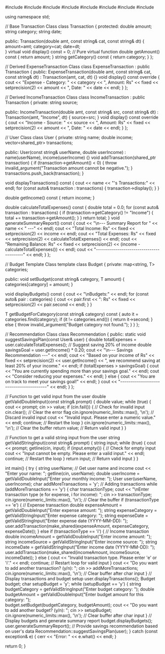 #include <iostream>
#include <vector>
#include <string>
#include <map>
#include <stdexcept>
#include <memory>
#include <iomanip>
#include <limits>

using namespace std;

// Base Transaction Class
class Transaction {
protected:
    double amount;
    string category;
    string date;

public:
    Transaction(double amt, const string& cat, const string& dt) 
    {
        amount=amt;
        category=cat;
        date=dt;   
        }
    virtual void display() const = 0; // Pure virtual function
    double getAmount() const { return amount; }
    string getCategory() const { return category; }
};

// Derived ExpenseTransaction Class
class ExpenseTransaction : public Transaction {
public:
    ExpenseTransaction(double amt, const string& cat, const string& dt) 
        : Transaction(amt, cat, dt) {}
    void display() const override {
        cout << "Expense - Category: " << category << ", Amount: Rs" << fixed << setprecision(2) << amount << ", Date: " << date << endl;
    }
};

// Derived IncomeTransaction Class
class IncomeTransaction : public Transaction {
private:
    string source;

public:
    IncomeTransaction(double amt, const string& src, const string& dt) 
        : Transaction(amt, "Income", dt) {
             source=src;
        }
    void display() const override {
        cout << "Income - Source: " << source << ", Amount: Rs" << fixed << setprecision(2) << amount << ", Date: " << date << endl;
    }
};

// User Class
class User {
private:
    string name;
    double income;
    vector<shared_ptr<Transaction>> transactions;

public:
    User(const string& userName, double userIncome) 
        : name(userName), income(userIncome) {}
    void addTransaction(shared_ptr<Transaction> transaction) {
        if (transaction->getAmount() < 0) {
            throw invalid_argument("Transaction amount cannot be negative.");
        }
        transactions.push_back(transaction);
    }

   void displayTransactions() const {
        cout << name << "'s Transactions:" << endl;
        for (const auto& transaction : transactions) {
            transaction->display();
        }
    }

   double getIncome() const { return income; }

  double calculateTotalExpenses() const {
        double total = 0.0;
        for (const auto& transaction : transactions) {
            if (transaction->getCategory() != "Income") {
                total += transaction->getAmount();
            }
        }
        return total;
    }
    void generateSummaryReport() const {
        cout << "\n--- Summary Report for " << name << " ---" << endl;
        cout << "Total Income: Rs" << fixed << setprecision(2) << income << endl;
        cout << "Total Expenses: Rs" << fixed << setprecision(2) << calculateTotalExpenses() << endl;
        cout << "Remaining Balance: Rs" << fixed << setprecision(2) 
             << (income - calculateTotalExpenses()) << endl;
        cout << "-----------------------------------------" << endl;
    }
};

// Budget Template Class
template<typename T>
class Budget {
private:
    map<string, T> categories;

public:
    void setBudget(const string& category, T amount) {
        categories[category] = amount;
    }

  void displayBudgets() const {
        cout << "\nBudgets:" << endl;
        for (const auto& pair : categories) {
            cout << pair.first << ": Rs" << fixed << setprecision(2) << pair.second << endl;
        }
    }

   T getBudgetForCategory(const string& category) const {
        auto it = categories.find(category);
        if (it != categories.end()) {
            return it->second;
        } else {
            throw invalid_argument("Budget category not found.");
        }
    }
};

// Recommendation Class
class Recommendation {
public:
    static void suggestSavingsPlan(const User& user) {
        double totalExpenses = user.calculateTotalExpenses();
      // Suggest saving 20% of income
        double savingsGoal = user.getIncome() * 0.20; 
        cout << "\n--- Savings Recommendation ---" << endl;
        cout << "Based on your income of Rs" 
             << fixed << setprecision(2) 
             << user.getIncome() 
             << ", we recommend saving at least 20% of your income." 
             << endl;
            if (totalExpenses > savingsGoal) {
            cout << "You are currently spending more than your savings goal." 
                 << endl;
            cout << "Consider reducing your expenses." 
                 << endl;
        } else {
            cout << "You are on track to meet your savings goal!" 
                 << endl;
        } 
        cout << "-----------------------------------------" 
             << endl;
    }
};

// Function to get valid input from the user
double getValidDoubleInput(const string& prompt) {
    double value;
    while (true) {
        cout << prompt;
        cin >> value;
        if (cin.fail()) { // Check for invalid input
            cin.clear(); // Clear the error flag
            cin.ignore(numeric_limits<streamsize>::max(), '\n'); // Discard invalid input
            cout << "Invalid input. Please enter a numeric value." << endl;
            continue; // Restart the loop
        }
        cin.ignore(numeric_limits<streamsize>::max(), '\n'); // Clear the buffer
        return value; // Return valid input
    }
}

// Function to get a valid string input from the user
string getValidStringInput(const string& prompt) {
    string input;
    while (true) {
        cout << prompt;
        getline(cin, input);
        if (input.empty()) { // Check for empty input
            cout << "Input cannot be empty. Please enter a valid input." << endl;
            continue; // Restart the loop
        }
        return input; // Return valid input
    }
}

int main() {
    try {
        string userName;
        // Get user name and income
        cout << "Enter your name: ";
        getline(cin, userName);
        double userIncome = getValidDoubleInput("Enter your monthly income: ");
       User user(userName, userIncome);
        char addMoreTransactions = 'y';
        // Adding transactions
        while (addMoreTransactions == 'y') {
            char transactionType;
            cout << "\nEnter transaction type (e for expense, i for income): ";
            cin >> transactionType;
            cin.ignore(numeric_limits<streamsize>::max(), '\n'); // Clear the buffer
            if (transactionType == 'e') { // Expense transaction
                double expenseAmount = getValidDoubleInput("Enter expense amount: ");
                string expenseCategory = getValidStringInput("Enter expense category: ");
                string expenseDate = getValidStringInput("Enter expense date (YYYY-MM-DD): ");
                user.addTransaction(make_shared<ExpenseTransaction>(expenseAmount, expenseCategory, expenseDate));
            } else if (transactionType == 'i') { // Income transaction
                double incomeAmount = getValidDoubleInput("Enter income amount: ");
                string incomeSource = getValidStringInput("Enter income source: ");
                string incomeDate = getValidStringInput("Enter income date (YYYY-MM-DD): ");
                user.addTransaction(make_shared<IncomeTransaction>(incomeAmount, incomeSource, incomeDate));
            } else {
                cout << "Invalid transaction type. Please enter 'e' or 'i'." << endl;
                continue; // Restart loop for valid input
            }
            cout << "Do you want to add another transaction? (y/n): ";
            cin >> addMoreTransactions;
            cin.ignore(numeric_limits<streamsize>::max(), '\n'); // Clear buffer after char input
        }
        // Display transactions and budget setup
        user.displayTransactions();
        Budget<double> budget;
        char setupBudget = 'y';
        while (setupBudget == 'y') {
            string budgetCategory = getValidStringInput("Enter budget category: ");
            double budgetAmount = getValidDoubleInput("Enter budget amount for this category: ");          
            budget.setBudget(budgetCategory, budgetAmount);
            cout << "Do you want to add another budget? (y/n): ";
            cin >> setupBudget;
            cin.ignore(numeric_limits<streamsize>::max(), '\n'); // Clear buffer after char input
        }
        // Display budgets and generate summary report
        budget.displayBudgets();
        user.generateSummaryReport();
        // Provide savings recommendation based on user's data
        Recommendation::suggestSavingsPlan(user);
    } catch (const exception& e) {
        cerr << "Error: " << e.what() << endl;
    }

  return 0;
}
